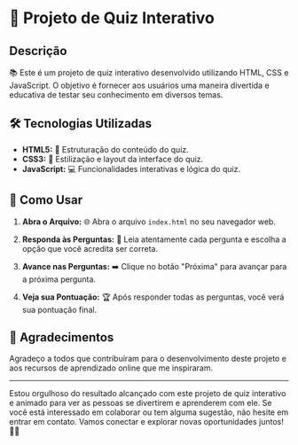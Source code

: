 # 🎉 Projeto de Quiz Interativo

## Descrição

📚 Este é um projeto de quiz interativo desenvolvido utilizando HTML, CSS e JavaScript. O objetivo é fornecer aos usuários uma maneira divertida e educativa de testar seu conhecimento em diversos temas.

## 🛠️ Tecnologias Utilizadas

- **HTML5:** 📑 Estruturação do conteúdo do quiz.
- **CSS3:** 🎨 Estilização e layout da interface do quiz.
- **JavaScript:** 💻 Funcionalidades interativas e lógica do quiz.

## 🚀 Como Usar

1. **Abra o Arquivo:** 🌐
   Abra o arquivo `index.html` no seu navegador web.

2. **Responda às Perguntas:** 📝
   Leia atentamente cada pergunta e escolha a opção que você acredita ser correta.

3. **Avance nas Perguntas:** ➡️
   Clique no botão "Próxima" para avançar para a próxima pergunta.

4. **Veja sua Pontuação:** 🏆
   Após responder todas as perguntas, você verá sua pontuação final.

## 🙏 Agradecimentos

Agradeço a todos que contribuíram para o desenvolvimento deste projeto e aos recursos de aprendizado online que me inspiraram.

---

Estou orgulhoso do resultado alcançado com este projeto de quiz interativo e animado para ver as pessoas se divertirem e aprenderem com ele. Se você está interessado em colaborar ou tem alguma sugestão, não hesite em entrar em contato. Vamos conectar e explorar novas oportunidades juntos! 🚀🌟
